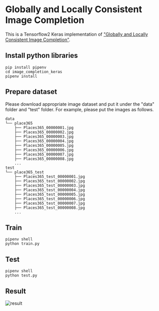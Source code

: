 # Globally and Locally Consistent Image Completion

This is a Tensorflow2 Keras implementation of ["Globally and Locally Consistent Image Completion"](http://hi.cs.waseda.ac.jp/%7Eiizuka/projects/completion/data/completion_sig2017.pdf).

## Install python libraries

```
pip install pipenv
cd image_completion_keras
pipenv install
```

## Prepare dataset

Please download appropriate image dataset and put it under the "data" folder and "test" folder.
For example, please put the images as follows.

```
data
└── place365
    ├── Places365_00000001.jpg
    ├── Places365_00000002.jpg
    ├── Places365_00000003.jpg
    ├── Places365_00000004.jpg
    ├── Places365_00000005.jpg
    ├── Places365_00000006.jpg
    ├── Places365_00000007.jpg
    ├── Places365_00000008.jpg
    ...
test
└── place365_test
    ├── Places365_test_00000001.jpg
    ├── Places365_test_00000002.jpg
    ├── Places365_test_00000003.jpg
    ├── Places365_test_00000004.jpg
    ├── Places365_test_00000005.jpg
    ├── Places365_test_00000006.jpg
    ├── Places365_test_00000007.jpg
    ├── Places365_test_00000008.jpg
    ...
```

## Train

```
pipenv shell
python train.py
```

## Test

```
pipenv shell
python test.py
```

## Result

![result](output/result.png)
